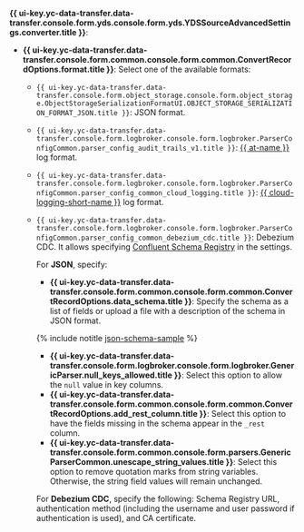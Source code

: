 **{{ ui-key.yc-data-transfer.data-transfer.console.form.yds.console.form.yds.YDSSourceAdvancedSettings.converter.title }}**:

   * **{{ ui-key.yc-data-transfer.data-transfer.console.form.common.console.form.common.ConvertRecordOptions.format.title }}**: Select one of the available formats:
       * `{{ ui-key.yc-data-transfer.data-transfer.console.form.object_storage.console.form.object_storage.ObjectStorageSerializationFormatUI.OBJECT_STORAGE_SERIALIZATION_FORMAT_JSON.title }}`: JSON format.
       * `{{ ui-key.yc-data-transfer.data-transfer.console.form.logbroker.console.form.logbroker.ParserConfigCommon.parser_config_audit_trails_v1.title }}`: [{{ at-name }}](../../../../audit-trails/) log format.
       * `{{ ui-key.yc-data-transfer.data-transfer.console.form.logbroker.console.form.logbroker.ParserConfigCommon.parser_config_common_cloud_logging.title }}`: [{{ cloud-logging-short-name }}](../../../../logging) log format.
       * `{{ ui-key.yc-data-transfer.data-transfer.console.form.logbroker.console.form.logbroker.ParserConfigCommon.parser_config_common_debezium_cdc.title }}`: Debezium CDC. It allows specifying [Confluent Schema Registry](https://docs.confluent.io/platform/current/schema-registry/index.html) in the settings.

          For **JSON**, specify:

           * **{{ ui-key.yc-data-transfer.data-transfer.console.form.common.console.form.common.ConvertRecordOptions.data_schema.title }}**: Specify the schema as a list of fields or upload a file with a description of the schema in JSON format.

           {% include notitle [json-schema-sample](../../common/ui/json-schema-sample.md) %}

           * **{{ ui-key.yc-data-transfer.data-transfer.console.form.logbroker.console.form.logbroker.GenericParser.null_keys_allowed.title }}**: Select this option to allow the `null` value in key columns.
           * **{{ ui-key.yc-data-transfer.data-transfer.console.form.common.console.form.common.ConvertRecordOptions.add_rest_column.title }}**: Select this option to have the fields missing in the schema appear in the `_rest` column.
           * **{{ ui-key.yc-data-transfer.data-transfer.console.form.common.console.form.parsers.GenericParserCommon.unescape_string_values.title }}**: Select this option to remove quotation marks from string variables. Otherwise, the string field values will remain unchanged.

           For **Debezium CDC**, specify the following: Schema Registry URL, authentication method (including the username and user password if authentication is used), and CA certificate.